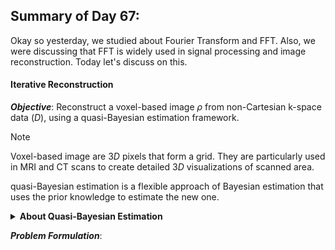 ## Summary of Day 67:

Okay so yesterday, we studied about Fourier Transform and FFT. Also, we were discussing that FFT is widely used in signal processing and image reconstruction. Today let's discuss on this.

#### Iterative Reconstruction

***Objective***: Reconstruct a voxel-based image $\rho$ from non-Cartesian k-space data $(D)$, using a quasi-Bayesian estimation framework.

>[!Note]
> Voxel-based image are $3D$ pixels that form a grid. They are particularly used in MRI and CT scans to create detailed $3D$ visualizations of scanned area. 
>
> quasi-Bayesian estimation is a flexible approach of Bayesian estimation that uses the prior knowledge to estimate the new one.

<details>
    <summary> <b>About Quasi-Bayesian Estimation </b></summary>
    <video width="640" height="360" controls>
    <source src="./images/Quasi-Bayesian (QB) learning - Benjamin Guedj (Spotlight session).mp4" type="video/mp4">
            Your browser does not support the video tag.
    </video>
</details>

***Problem Formulation***: 